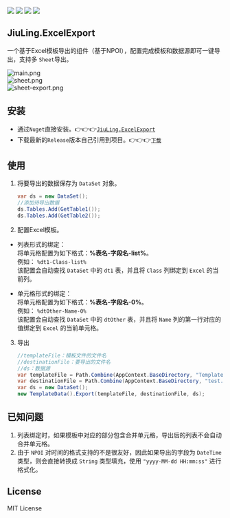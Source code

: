 ![](https://img.shields.io/github/license/JiuLing-zhang/JiuLing.ExcelExport)
![](https://img.shields.io/github/workflow/status/JiuLing-zhang/JiuLing.ExcelExport/Build)
[![](https://img.shields.io/nuget/v/JiuLing.ExcelExport)](https://www.nuget.org/packages/JiuLing.ExcelExport/)
[![](https://img.shields.io/github/v/release/JiuLing-zhang/JiuLing.ExcelExport)](https://github.com/JiuLing-zhang/JiuLing.ExcelExport/releases)  

## JiuLing.ExcelExport
一个基于Excel模板导出的组件（基于NPOI），配置完成模板和数据源即可一键导出，支持多 `Sheet`导出。  

![main.png](https://s2.loli.net/2022/02/13/mpFUlL7g8y2Gaho.png)  
![sheet.png](https://s2.loli.net/2022/02/13/jHK4IT5vgDMNX36.png)  
![sheet-export.png](https://s2.loli.net/2022/02/13/V4s6fwXhQEo8WU9.png)  

## 安装  
* 通过`Nuget`直接安装。👉👉👉[`JiuLing.ExcelExport`](https://www.nuget.org/packages/JiuLing.ExcelExport)  
* 下载最新的`Release`版本自己引用到项目。👉👉👉[`下载`](https://github.com/JiuLing-zhang/JiuLing.ExcelExport/releases)  

## 使用  
1. 将要导出的数据保存为 `DataSet` 对象。

    ```C# 
    var ds = new DataSet();
    //添加待导出数据
    ds.Tables.Add(GetTable1());
    ds.Tables.Add(GetTable2());
    ```

2. 配置Excel模板。  
* 列表形式的绑定：  
将单元格配置为如下格式：**%表名-字段名-list%**。  
例如： `%dt1-Class-list%`  
该配置会自动查找 `DataSet` 中的 `dt1` 表，并且将 `Class` 列绑定到 `Excel` 的当前列。  

* 单元格形式的绑定：  
将单元格配置为如下格式：**%表名-字段名-0%**。  
例如： `%dtOther-Name-0%`  
该配置会自动查找 `DataSet` 中的 `dtOther` 表，并且将 `Name` 列的第一行对应的值绑定到 `Excel` 的当前单元格。  

3. 导出
    ```C#
    //templateFile：模板文件的文件名
    //destinationFile：要导出的文件名
    //ds：数据源
    var templateFile = Path.Combine(AppContext.BaseDirectory, "Template.xlsx");
    var destinationFile = Path.Combine(AppContext.BaseDirectory, "test.xlsx");
    var ds = new DataSet();
    new TemplateData().Export(templateFile, destinationFile, ds);
    ```

## 已知问题  
1. 列表绑定时，如果模板中对应的部分包含合并单元格，导出后的列表不会自动合并单元格。  
2. 由于 `NPOI` 对时间的格式支持的不是很友好，因此如果导出的字段为 `DateTime` 类型，则会直接转换成 `String` 类型填充，使用 `"yyyy-MM-dd HH:mm:ss"` 进行格式化。  
## License
MIT License